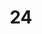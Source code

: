 ---
title: '24'
image: /uploads/gallery-24.jpg
image_alt-text: Traditional residence with custom woodwork and joinery from the floors up to the ceiling
work-type: traditional
---